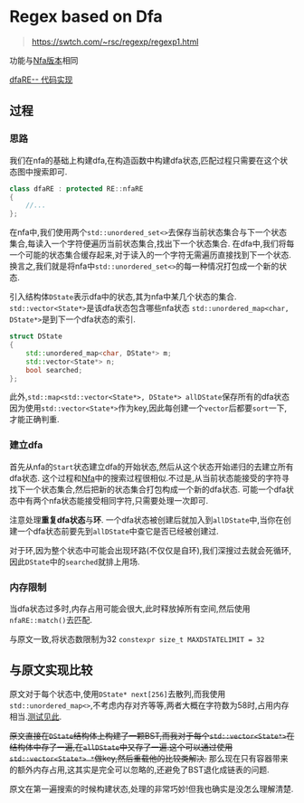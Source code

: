# Regex based on Dfa
> https://swtch.com/~rsc/regexp/regexp1.html

功能与[Nfa版本](../nfaRE--/Readme.md)相同

[dfaRE-- 代码实现](./dfaRE--.hpp)

## 过程

### 思路

我们在nfa的基础上构建dfa,在构造函数中构建dfa状态,匹配过程只需要在这个状态图中搜索即可.
```c++
class dfaRE : protected RE::nfaRE
{
    //...
};
```

在nfa中,我们使用两个`std::unordered_set<>`去保存当前状态集合与下一个状态集合,每读入一个字符便遍历当前状态集合,找出下一个状态集合.
在dfa中,我们将每一个可能的状态集合缓存起来,对于读入的一个字符无需遍历直接找到下一个状态.换言之,我们就是将nfa中`std::unordered_set<>`的每一种情况打包成一个新的状态.


引入结构体`DState`表示dfa中的状态,其为nfa中某几个状态的集合.
`std::vector<State*>`是该dfa状态包含哪些nfa状态
`std::unordered_map<char, DState*>`是到下一个dfa状态的索引.
```c++
struct DState
{
    std::unordered_map<char, DState*> m;
    std::vector<State*> n;
    bool searched;
};
```

此外,`std::map<std::vector<State*>, DState*> allDState`保存所有的dfa状态
因为使用`std::vector<State*>`作为key,因此每创建一个`vector`后都要`sort`一下,才能正确判重.


### 建立dfa
首先从nfa的`Start`状态建立dfa的开始状态,然后从这个状态开始递归的去建立所有dfa状态.
这个过程和[Nfa](../nfaRE--/nfaRE--.hpp)中的搜索过程很相似.不过是,从当前状态能接受的字符寻找下一个状态集合,然后把新的状态集合打包构成一个新的dfa状态.
可能一个dfa状态中有两个nfa状态能接受相同字符,只需要处理一次即可.


注意处理**重复dfa状态**与**环**.
一个dfa状态被创建后就加入到`allDState`中,当你在创建一个dfa状态前要先到`allDState`中查它是否已经被创建过.

对于环,因为整个状态中可能会出现环路(不仅仅是自环),我们深搜过去就会死循环,因此`DState`中的`searched`就排上用场.

### 内存限制
当dfa状态过多时,内存占用可能会很大,此时释放掉所有空间,然后使用`nfaRE::match()`去匹配.

与原文一致,将状态数限制为32
`constexpr size_t MAXDSTATELIMIT = 32`

## 与原文实现比较
原文对于每个状态中,使用`DState* next[256]`去散列,而我使用`std::unordered_map<>`,不考虑内存对齐等等,两者大概在字符数为58时,占用内存相当.[测试见此](https://gist.github.com/Delta-in-hub/b4fb3e92c1b4901622c88fb41ec9ca30).

~~原文直接在`DState`结构体上构建了一颗BST,而我对于每个`std::vector<State*>`在结构体中存了一遍,在`allDState`中又存了一遍.这个可以通过使用`std::vector<State*> *`做key,然后重载他的比较类解决.~~  那么现在只有容器带来的额外内存占用,这其实是完全可以忽略的,还避免了BST退化成链表的问题.


原文在第一遍搜索的时候构建状态,处理的非常巧妙!但我也确实是没怎么理解清楚.
